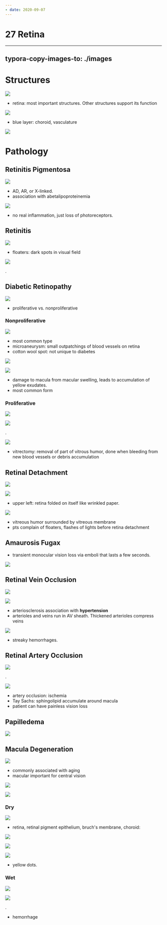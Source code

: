 ```yaml
---
- date: 2020-09-07
---
```


# 27 Retina
---

## typora-copy-images-to: ./images

# Structures

<!-- retina and macula are, where, contains. What is choroid.. -->

![](https://photos.thisispiggy.com/file/wikiFiles/BXmyiOW.jpg)

- retina: most important structures. Other structures support its function

![](https://photos.thisispiggy.com/file/wikiFiles/S6MAJkP.jpg)

- blue layer: choroid, vasculature

<!-- fundoscopy is.. -->

![](https://photos.thisispiggy.com/file/wikiFiles/kELJ1VW.jpg)

# Pathology

## Retinitis Pigmentosa

<!-- retinitis pigmentosa is, cause, symptoms, prognosis -->

![](https://photos.thisispiggy.com/file/wikiFiles/0omc71p.jpg)

- AD, AR, or X-linked.
- association with abetalipoproteinemia

<!-- retinitis pigmentosa fundoscopy -->

![](https://photos.thisispiggy.com/file/wikiFiles/0glig8q.jpg)

- no real inflammation, just loss of photoreceptors.

## Retinitis

<!-- retinitis is, symptoms, causes.. -->

![](https://photos.thisispiggy.com/file/wikiFiles/y3wMLbX.jpg)

- floaters: dark spots in visual field

<!-- retinitis fundoscopy -->

![](https://photos.thisispiggy.com/file/wikiFiles/zwNf03I.jpg)

.

## Diabetic Retinopathy

<!-- diabetic retinopathy cause, 2 types.. -->

![](https://photos.thisispiggy.com/file/wikiFiles/qeYqRSo.jpg)

- proliferative vs. nonproliferative

### Nonproliferative

<!-- nonproliferative diabetic retinopathy epidemiology, fundoscopy -->

![](https://photos.thisispiggy.com/file/wikiFiles/ys40iTb.jpg)

- most common type
- microaneurysm: small outpatchings of blood vessels on retina
- cotton wool spot: not unique to diabetes

![](https://photos.thisispiggy.com/file/wikiFiles/NoFm5Sy.jpg)

![](https://photos.thisispiggy.com/file/wikiFiles/GMVGXiu.jpg)

- damage to macula from macular swelling, leads to accumulation of yellow exudates.
- most common form

### Proliferative

<!-- proliferative diabetic retinopathy pathogenesis, result.. -->

![](https://photos.thisispiggy.com/file/wikiFiles/Ofjm75U.jpg)

<!-- proliferative retinopathy fundoscopy -->

![](https://photos.thisispiggy.com/file/wikiFiles/eWDO2ll.jpg)

.

<!-- proliferative diabetic retinopathy treatment.. -->

![](https://photos.thisispiggy.com/file/wikiFiles/6mgzVQC.jpg)

- vitrectomy: removal of part of vitrous humor, done when bleeding from new blood vessels or debris accumulation

## Retinal Detachment

<!-- retinal detachment is, result.. -->

![](https://photos.thisispiggy.com/file/wikiFiles/rRtzfCk.jpg)

<!-- retinal detachment fundoscopy -->

![](https://photos.thisispiggy.com/file/wikiFiles/LhC17rw.jpg)

- upper left: retina folded on itself like wrinkled paper.

<!-- retinal detachment preceding symptoms, pathogenesis.. -->

![](https://photos.thisispiggy.com/file/wikiFiles/PsSt3wD.jpg)

- vitreous humor surrounded by vitreous membrane
- pts complain of floaters, flashes of lights before retina detachment

## Amaurosis Fugax

<!-- amaurosis fugax is -->

- transient monocular vision loss via emboli that lasts a few seconds.

<!-- retinal detachment risk factors.. -->

![](https://photos.thisispiggy.com/file/wikiFiles/026Etzm.jpg)

## Retinal Vein Occlusion

<!-- retinal vein occlusion cause, pathogenesis, 2 types.. -->

![](https://photos.thisispiggy.com/file/wikiFiles/ap5v9e2.jpg)

![](https://photos.thisispiggy.com/file/wikiFiles/x0k8B47.jpg)

- arteriosclerosis association with **hypertension**
- arterioles and veins run in AV sheath. Thickened arterioles compress veins

<!-- retinal vein occlusion fundoscopy -->

![](https://photos.thisispiggy.com/file/wikiFiles/ZfamYMu.jpg)

- streaky hemorrhages.

## Retinal Artery Occlusion

<!-- retinal artery occlusion causes, result, fundoscopy -->

![](https://photos.thisispiggy.com/file/wikiFiles/0M6Smkb.jpg)

.

![](https://photos.thisispiggy.com/file/wikiFiles/qjGZJjn.jpg)

- artery occlusion: ischemia
- Tay Sachs: sphingolipid accumulate around macula
- patient can have painless vision loss

## Papilledema

<!-- papilledema is, cause, fundoscopy.. -->

![](https://photos.thisispiggy.com/file/wikiFiles/FcSyK4q.jpg)

## Macula Degeneration

<!-- macula degeneration is, 2 symptomatic types.. -->

![](https://photos.thisispiggy.com/file/wikiFiles/RpYAgE2.jpg)

- commonly associated with aging
- macular important for central vision

![](https://photos.thisispiggy.com/file/wikiFiles/Wuzk8PG.jpg)

<!-- macular degeneration dry vs wet onset and epidemiology.. -->

![](https://photos.thisispiggy.com/file/wikiFiles/z884Z9w.jpg)

### Dry

<!-- Macular degeneration, layers affected.. -->

![](https://photos.thisispiggy.com/file/wikiFiles/qyIrQUj.jpg)

- retina, retinal pigment epithelium, bruch's membrane, choroid:

![](https://photos.thisispiggy.com/file/wikiFiles/lrzgVtv.jpg)

<!-- dry macular degeneration pathogenesis, symptoms, treatment.. -->

![](https://photos.thisispiggy.com/file/wikiFiles/HUdmXL4.jpg)

<!-- dry macular degeneration fundoscopy -->

![](https://photos.thisispiggy.com/file/wikiFiles/oCP7Xv8.jpg)

- yellow dots.

### Wet

<!-- wet macular degeneration pathogenesis, treatment.. -->

![](https://photos.thisispiggy.com/file/wikiFiles/wBVLWsa.jpg)

<!-- wet macular degeneration fundoscopy -->

![](https://photos.thisispiggy.com/file/wikiFiles/2uC06zZ.jpg)

.

- hemorrhage

